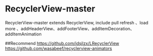 # RecyclerView-master
RecyclerView-master extends RecyclerView, include pull refresh 、load more 、addHeaderView、addFooterView、addItemDecoration、addItemAnimation


##Recommend
        https://github.com/jdsjlzx/LRecyclerView
        https://github.com/wasabeef/recyclerview-animators